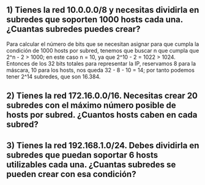 ## 1) Tienes la red 10.0.0.0/8 y necesitas dividirla en subredes que soporten 1000 hosts cada una. ¿Cuantas subredes puedes crear?

Para calcular el número de bits que se necesitan asignar para que cumpla la condición de 1000 hosts por subred, tenemos que buscar n que cumpla que 2^n - 2 > 1000; en este caso n = 10, ya que 2^10 - 2 = 1022 > 1024.
Entonces de los 32 bits totales para representar la IP, reservamos 8 para la máscara, 10 para los hosts, nos queda 32 - 8 - 10 = 14; por tanto podemos tener 2^14 subredes, que son 16.384.  

## 2) Tienes la red 172.16.0.0/16. Necesitas crear 20 subredes con el máximo número posible de hosts por subred. ¿Cuantos hosts caben en cada subred?
## 3) Tienes la red 192.168.1.0/24. Debes dividirla en subredes que puedan soportar 6 hosts utilizables cada una. ¿Cuantas subredes se pueden crear con esa condición?
